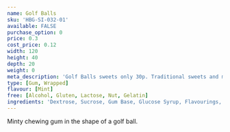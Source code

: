```yaml
---
name: Golf Balls
sku: 'HBG-SI-032-01'
available: FALSE
purchase_option: 0
price: 0.3
cost_price: 0.12
width: 120
height: 40
depth: 20
weight: 0
meta_description: 'Golf Balls sweets only 30p. Traditional sweets and more at Humbugs Confectionery Store. Specialists in satisfying your sweet tooth!'
type: [Gum, Wrapped]
flavour: [Mint]
free: [Alcohol, Gluten, Lactose, Nut, Gelatin]
ingredients: 'Dextrose, Sucrose, Gum Base, Glucose Syrup, Flavourings, Colour E171, Glazing Agents: Carnauba Wax, Shellac, Antioxidant'
---
```

Minty chewing gum in the shape of a golf ball.